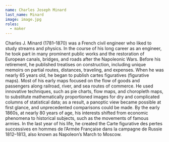 ```yaml
---
name: Charles Joseph Minard
last_name: Minard
image: image.jpg
roles:
  - maker
---
```

Charles J. Minard (1781–1870) was a French civil engineer who liked to study streams and physics. In the course of his long career as an engineer, he took part in many prominent public works and the restoration of European canals, bridges, and roads after the Napoleonic Wars. Before his retirement, he published treatises on construction, including unique memoirs on partial routes, distances, traveling, and expenses. When he was nearly 65 years old, he began to publish cartes figuratives (figurative maps). Most of his early maps focused on the flow of goods and passengers along railroad, river, and sea routes of commerce. He used innovative techniques, such as pie charts, flow maps, and choropleth maps, to substitute mathematically proportioned images for dry and complicated columns of statistical data; as a result, a panoptic view became possible at first glance, and unprecedented comparisons could be made. By the early 1860s, at nearly 80 years of age, his interests shifted from economic phenomena to historical subjects, such as the movements of famous armies. In the last year of his life, he created the Carte figurative des pertes successives en hommes de l’Armée Française dans la campagne de Russie 1812–1813, also known as Napoleon’s March to Moscow.
